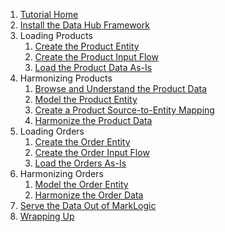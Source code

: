 1. [Tutorial Home]({{site.baseurl}}/tutorial/4x/)
1. [Install the Data Hub Framework]({{site.baseurl}}/tutorial/4x/install/)
1. Loading Products
   1. [Create the Product Entity]({{site.baseurl}}/tutorial/4x/create-product-entity/)
   1. [Create the Product Input Flow]({{site.baseurl}}/tutorial/4x/create-product-input-flow/)
   1. [Load the Product Data As-Is]({{site.baseurl}}/tutorial/4x/load-products-as-is/)
1. Harmonizing Products
   1. [Browse and Understand the Product Data]({{site.baseurl}}/tutorial/4x/browse-understand-product-data/)
   1. [Model the Product Entity]({{site.baseurl}}/tutorial/4x/modeling-product-entity/)
   1. [Create a Product Source-to-Entity Mapping]({{site.baseurl}}/tutorial/4x/mapping-product-entity/)
   1. [Harmonize the Product Data]({{site.baseurl}}/tutorial/4x/harmonizing-product-data/)
1. Loading Orders
   1. [Create the Order Entity]({{site.baseurl}}/tutorial/4x/create-order-entity/)
   1. [Create the Order Input Flow]({{site.baseurl}}/tutorial/4x/create-order-input-flow/)
   1. [Load the Orders As-Is]({{site.baseurl}}/tutorial/4x/load-orders-as-is/)
1. Harmonizing Orders
   1. [Model the Order Entity]({{site.baseurl}}/tutorial/4x/modeling-order-entity/)
   1. [Harmonize the Order Data]({{site.baseurl}}/tutorial/4x/harmonizing-order-data/)
1. [Serve the Data Out of MarkLogic]({{site.baseurl}}/tutorial/4x/serve-data/)
1. [Wrapping Up]({{site.baseurl}}/tutorial/4x/wrapping-up/)
